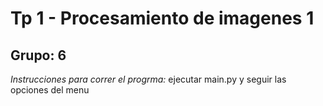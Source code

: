 # Tp 1  - Procesamiento de imagenes 1
## Grupo: 6
*Instrucciones para correr el progrma:* ejecutar main.py y seguir las opciones del menu
 
